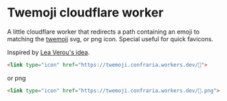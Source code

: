 # Twemoji cloudflare worker

A little cloudflare worker that redirects a path containing an emoji to matching the [twemoji](https://twemoji.twitter.com/) svg, or png icon.
Special useful for quick favicons.

Inspired by [Lea Verou's idea](https://twitter.com/LeaVerou/status/1241619866475474946).

```html
<link type="icon" href="https://twemoji.confraria.workers.dev/🐧">
```

or png

```html
<link type="icon" href="https://twemoji.confraria.workers.dev/🦊.png">
```

